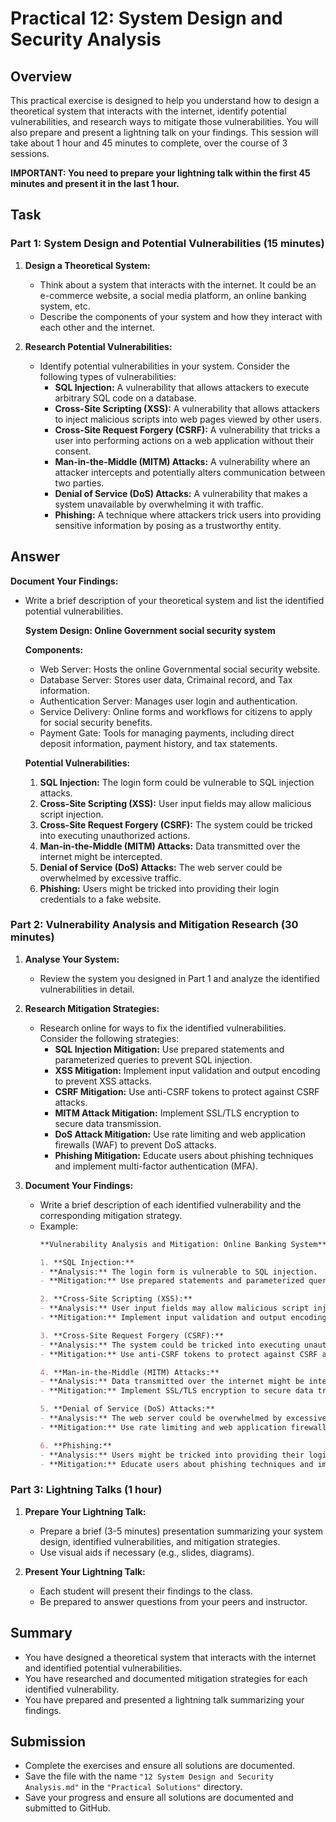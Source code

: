 # Practical 12: System Design and Security Analysis

## Overview

This practical exercise is designed to help you understand how to design a theoretical system that interacts with the internet, identify potential vulnerabilities, and research ways to mitigate those vulnerabilities. You will also prepare and present a lightning talk on your findings. This session will take about 1 hour and 45 minutes to complete, over the course of 3 sessions.

**IMPORTANT: You need to prepare your lightning talk within the first 45 minutes and present it in the last 1 hour.**

## Task

### Part 1: System Design and Potential Vulnerabilities (15 minutes)

1. **Design a Theoretical System:**
   - Think about a system that interacts with the internet. It could be an e-commerce website, a social media platform, an online banking system, etc.
   - Describe the components of your system and how they interact with each other and the internet.

2. **Research Potential Vulnerabilities:**
   - Identify potential vulnerabilities in your system. Consider the following types of vulnerabilities:
     - **SQL Injection:** A vulnerability that allows attackers to execute arbitrary SQL code on a database.
     - **Cross-Site Scripting (XSS):** A vulnerability that allows attackers to inject malicious scripts into web pages viewed by other users.
     - **Cross-Site Request Forgery (CSRF):** A vulnerability that tricks a user into performing actions on a web application without their consent.
     - **Man-in-the-Middle (MITM) Attacks:** A vulnerability where an attacker intercepts and potentially alters communication between two parties.
     - **Denial of Service (DoS) Attacks:** A vulnerability that makes a system unavailable by overwhelming it with traffic.
     - **Phishing:** A technique where attackers trick users into providing sensitive information by posing as a trustworthy entity.

## **Answer**

   **Document Your Findings:**
   - Write a brief description of your theoretical system and list the identified potential vulnerabilities.

        **System Design: Online Government social security system**

        **Components:**
        - Web Server: Hosts the online Governmental social security website.
        - Database Server: Stores user data, Crimainal record, and Tax information.
        - Authentication Server: Manages user login and authentication.
        - Service Delivery: Online forms and workflows for citizens to apply for social security benefits.
        - Payment Gate: Tools for managing payments, including direct deposit information, payment history, and tax statements.

        **Potential Vulnerabilities:**
        1. **SQL Injection:** The login form could be vulnerable to SQL injection attacks.
        2. **Cross-Site Scripting (XSS):** User input fields may allow malicious script injection.
        3. **Cross-Site Request Forgery (CSRF):** The system could be tricked into executing unauthorized actions.
        4. **Man-in-the-Middle (MITM) Attacks:** Data transmitted over the internet might be intercepted.
        5. **Denial of Service (DoS) Attacks:** The web server could be overwhelmed by excessive traffic.
        6. **Phishing:** Users might be tricked into providing their login credentials to a fake website.

### Part 2: Vulnerability Analysis and Mitigation Research (30 minutes)

1. **Analyse Your System:**
   - Review the system you designed in Part 1 and analyze the identified vulnerabilities in detail.

2. **Research Mitigation Strategies:**
   - Research online for ways to fix the identified vulnerabilities. Consider the following strategies:
     - **SQL Injection Mitigation:** Use prepared statements and parameterized queries to prevent SQL injection.
     - **XSS Mitigation:** Implement input validation and output encoding to prevent XSS attacks.
     - **CSRF Mitigation:** Use anti-CSRF tokens to protect against CSRF attacks.
     - **MITM Attack Mitigation:** Implement SSL/TLS encryption to secure data transmission.
     - **DoS Attack Mitigation:** Use rate limiting and web application firewalls (WAF) to prevent DoS attacks.
     - **Phishing Mitigation:** Educate users about phishing techniques and implement multi-factor authentication (MFA).

3. **Document Your Findings:**
   - Write a brief description of each identified vulnerability and the corresponding mitigation strategy.
   - Example:
        ```markdown
        **Vulnerability Analysis and Mitigation: Online Banking System**

        1. **SQL Injection:**
        - **Analysis:** The login form is vulnerable to SQL injection.
        - **Mitigation:** Use prepared statements and parameterized queries to prevent SQL injection.

        2. **Cross-Site Scripting (XSS):**
        - **Analysis:** User input fields may allow malicious script injection.
        - **Mitigation:** Implement input validation and output encoding to prevent XSS attacks.

        3. **Cross-Site Request Forgery (CSRF):**
        - **Analysis:** The system could be tricked into executing unauthorized actions.
        - **Mitigation:** Use anti-CSRF tokens to protect against CSRF attacks.

        4. **Man-in-the-Middle (MITM) Attacks:**
        - **Analysis:** Data transmitted over the internet might be intercepted.
        - **Mitigation:** Implement SSL/TLS encryption to secure data transmission.

        5. **Denial of Service (DoS) Attacks:**
        - **Analysis:** The web server could be overwhelmed by excessive traffic.
        - **Mitigation:** Use rate limiting and web application firewalls (WAF) to prevent DoS attacks.

        6. **Phishing:**
        - **Analysis:** Users might be tricked into providing their login credentials to a fake website.
        - **Mitigation:** Educate users about phishing techniques and implement multi-factor authentication (MFA).
        ```

### Part 3: Lightning Talks (1 hour)

1. **Prepare Your Lightning Talk:**
   - Prepare a brief (3-5 minutes) presentation summarizing your system design, identified vulnerabilities, and mitigation strategies.
   - Use visual aids if necessary (e.g., slides, diagrams).

2. **Present Your Lightning Talk:**
   - Each student will present their findings to the class.
   - Be prepared to answer questions from your peers and instructor.

## Summary

- You have designed a theoretical system that interacts with the internet and identified potential vulnerabilities.
- You have researched and documented mitigation strategies for each identified vulnerability.
- You have prepared and presented a lightning talk summarizing your findings.

## Submission

- Complete the exercises and ensure all solutions are documented.
- Save the file with the name `"12 System Design and Security Analysis.md"` in the `"Practical Solutions"` directory.
- Save your progress and ensure all solutions are documented and submitted to GitHub.
